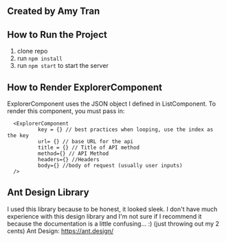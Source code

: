 ## Created by Amy Tran 

## How to Run the Project
1. clone repo
2. run `npm install` 
3. run `npm start` to start the server


## How to Render ExplorerComponent

ExplorerComponent uses the JSON object I defined in ListComponent. 
To render this component, you must pass in:
```
  <ExplorerComponent
          key = {} // best practices when looping, use the index as the key
          url= {} // base URL for the api 
          title = {} // Title of API method
          method={} // API Method
          headers={} //Headers
          body={} //body of request (usually user inputs)
  />
 ```

## Ant Design Library
  
I used this library because to be honest, it looked sleek. I don't have much experience with this design library 
and I'm not sure if I recommend it because the documentation is a little confusing... :) (just throwing out my 2 cents)
Ant Design: https://ant.design/


